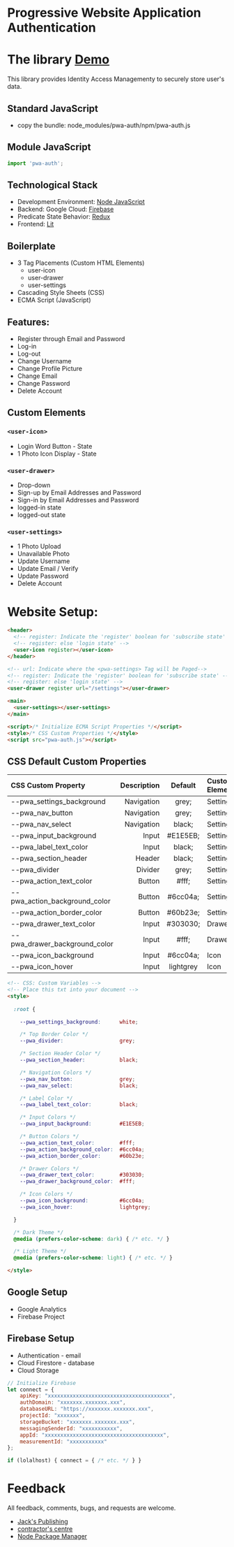 Progressive Website Application Authentication
======================

# The library [Demo](https://pwa-authentic.firebaseapp.com)
This library provides Identity Access Managementy to securely store user's data.

## Standard JavaScript
- copy the bundle: node_modules/pwa-auth/npm/pwa-auth.js

## Module JavaScript
```javascript
import 'pwa-auth';
```

## Technological Stack
- Development Environment: [Node JavaScript](https://nodejs.org)
- Backend: Google Cloud: [Firebase](https://firebase.google.com/)
- Predicate State Behavior: [Redux](https://redux.js.org/)
- Frontend: [Lit](https://lit.dev)

## Boilerplate
- 3 Tag Placements (Custom HTML Elements)
  - user-icon
  - user-drawer
  - user-settings
- Cascading Style Sheets (CSS)
- ECMA Script (JavaScript)

## Features:
- Register through Email and Password
- Log-in
- Log-out
- Change Username
- Change Profile Picture
- Change Email
- Change Password
- Delete Account

## Custom Elements

### `<user-icon>`
- Login Word Button - State
- 1 Photo Icon Display - State

### `<user-drawer>`
- Drop-down
- Sign-up by Email Addresses and Password
- Sign-in by Email Addresses and Password
- logged-in state
- logged-out state

### `<user-settings>`
- 1 Photo Upload
- Unavailable Photo
- Update Username
- Update Email / Verify
- Update Password
- Delete Account

# Website Setup:
```html
<header>
  <!-- register: Indicate the 'register' boolean for 'subscribe state' -->
  <!-- register: else 'login state' -->
  <user-icon register></user-icon>
</header>

<!-- url: Indicate where the <pwa-settings> Tag will be Paged-->
<!-- register: Indicate the 'register' boolean for 'subscribe state' -->
<!-- register: else 'login state' -->
<user-drawer register url="/settings"></user-drawer>

<main>
  <user-settings></user-settings>
</main>

<script>/* Initialize ECMA Script Properties */</script>
<style>/* CSS Custom Properties */</style>
<script src="pwa-auth.js"></script>
```

## CSS Default Custom Properties
| CSS Custom Property | Description | Default | Custom Element |
| :--- | ---: | :---: | :--- |
| --pwa_settings_background       | Navigation  | grey;         | Settings |
| --pwa_nav_button                | Navigation  | grey;         | Settings |
| --pwa_nav_select                | Navigation  | black;        | Settings |
| --pwa_input_background          | Input       | #E1E5EB;    | Settings |
| --pwa_label_text_color          | Input       | black;        | Settings |
| --pwa_section_header            | Header      | black;        | Settings |
| --pwa_divider                   | Divider     | grey;         | Settings |
| --pwa_action_text_color         | Button      | #fff;       | Settings |
| --pwa_action_background_color   | Button      | #6cc04a;    | Settings |
| --pwa_action_border_color       | Button      | #60b23e;    | Settings |
| --pwa_drawer_text_color         | Input       | #303030;    | Drawer |
| --pwa_drawer_background_color   | Input       | #fff;       | Drawer |
| --pwa_icon_background           | Input       | #6cc04a;    | Icon |
| --pwa_icon_hover                | Input       | lightgrey     | Icon |

```html
<!-- CSS: Custom Variables -->
<!-- Place this txt into your document -->
<style>
        
  :root {

    --pwa_settings_background:      white;

    /* Top Border Color */
    --pwa_divider:                  grey;

    /* Section Header Color */
    --pwa_section_header:           black;

    /* Navigation Colors */
    --pwa_nav_button:               grey;
    --pwa_nav_select:               black;

    /* Label Color */
    --pwa_label_text_color:         black;

    /* Input Colors */
    --pwa_input_background:         #E1E5EB;

    /* Button Colors */
    --pwa_action_text_color:        #fff;
    --pwa_action_background_color:  #6cc04a;
    --pwa_action_border_color:      #60b23e;

    /* Drawer Colors */
    --pwa_drawer_text_color:        #303030;
    --pwa_drawer_background_color:  #fff;

    /* Icon Colors */
    --pwa_icon_background:          #6cc04a;
    --pwa_icon_hover:               lightgrey;

  }

  /* Dark Theme */
  @media (prefers-color-scheme: dark) { /* etc. */ }

  /* Light Theme */
  @media (prefers-color-scheme: light) { /* etc. */ }

</style>
```

## Google Setup
- Google Analytics
- Firebase Project

## Firebase Setup
- Authentication - email
- Cloud Firestore - database
- Cloud Storage

```javascript
// Initialize Firebase
let connect = {
    apiKey: "xxxxxxxxxxxxxxxxxxxxxxxxxxxxxxxxxxxxxxx",
    authDomain: "xxxxxxx.xxxxxxx.xxx",
    databaseURL: "https://xxxxxxx.xxxxxxx.xxx",
    projectId: "xxxxxxx",
    storageBucket: "xxxxxxx.xxxxxxx.xxx",
    messagingSenderId: "xxxxxxxxxxx",
    appId: "xxxxxxxxxxxxxxxxxxxxxxxxxxxxxxxxxxxxxx",
    measurementId: "xxxxxxxxxxx"
};

if (lolalhost) { connect = { /* etc. */ } }
```

# Feedback
All feedback, comments, bugs, and requests are welcome.
* [Jack's Publishing](https://www.jackspublishing.com)
* [contractor's centre](https://www.contractorscentre.com)
* [Node Package Manager](https://www.npmjs.com/package/pwa-auth)